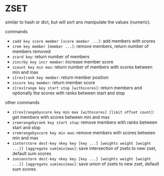 # ZSET

similar to hash or dict, but will sort ans manipulate the values (numeric).

commands
- `zadd key score member [score member ...]`: add members with scores
- `zrem key member [member ...]`: remove members, return number of members removed
- `zcard key`: return number of members
- `zincrby key incr member`: increase member score
- `zcount key min max`: return number of members with scores between min and max
- `z[rev]rank key member`: return member position
- `zscore key member`: return member score 
- `z[rev]range key start stop [withscores]`: return members and optionally the scores with ranks between start and stop

other commands
- `z[rev]rangebyscore key min max [withscores] [limit offset count]`: get members with scores between min and max
- `zremrangebyrank key start stop`: remove members with ranks between start and stop
- `zremrangebyscore key min max`: remove members with scores between min and max
- `zinterstore dest-key nkey key [key ...] [weights weight [weight ...]] [aggregate sum|min|max]`: save intersection of zsets to new zset, default sum scores
- `zunionstore dest-key nkey key [key ...] [weights weight [weight ...]] [aggregate sum|min|max]`: save union of zsets to new zset, default sum scores
